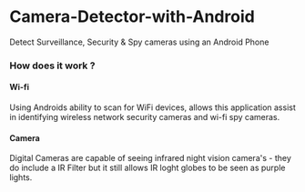 # Camera-Detector-with-Android
Detect Surveillance, Security &amp; Spy cameras using an Android Phone   
  
### How does it work ?    
#### Wi-fi     
Using Androids ability to scan for WiFi devices, allows this application assist in identifying wireless network security cameras and wi-fi spy cameras.   
  
#### Camera    
Digital Cameras are capable of seeing infrared night vision camera's - they do include a IR Filter but it still allows IR loght globes to be seen as purple lights.  
  
    

